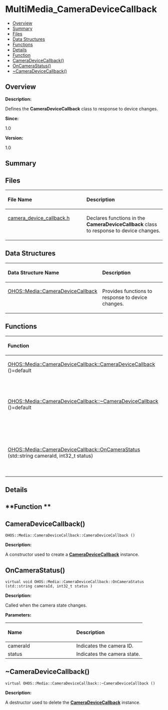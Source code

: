 # MultiMedia\_CameraDeviceCallback<a name="ZH-CN_TOPIC_0000001057476961"></a>

-   [Overview](#section416119496165625)
-   [Summary](#section1288812454165625)
-   [Files](#files)
-   [Data Structures](#nested-classes)
-   [Functions](#func-members)
-   [Details](#section1524132779165625)
-   [Function](#section2055406260165625)
-   [CameraDeviceCallback\(\)](#ga5e81f9fa5dd53d9d1f8ca0cc4497fd59)
-   [OnCameraStatus\(\)](#ga2ae4d3d8ae13f73986f8dc7cf4bb7960)
-   [\~CameraDeviceCallback\(\)](#gac88b6972227ec2ba65feeb15c31aea83)

## **Overview**<a name="section416119496165625"></a>

**Description:**

Defines the  **CameraDeviceCallback**  class to response to device changes. 

**Since:**

1.0

**Version:**

1.0

## **Summary**<a name="section1288812454165625"></a>

## Files<a name="files"></a>

<a name="table718837617165625"></a>
<table><thead align="left"><tr id="row147843884165625"><th class="cellrowborder" valign="top" width="50%" id="mcps1.1.3.1.1"><p id="p1462975003165625"><a name="p1462975003165625"></a><a name="p1462975003165625"></a>File Name</p>
</th>
<th class="cellrowborder" valign="top" width="50%" id="mcps1.1.3.1.2"><p id="p608776383165625"><a name="p608776383165625"></a><a name="p608776383165625"></a>Description</p>
</th>
</tr>
</thead>
<tbody><tr id="row363917246165625"><td class="cellrowborder" valign="top" width="50%" headers="mcps1.1.3.1.1 "><p id="p865100287165625"><a name="p865100287165625"></a><a name="p865100287165625"></a><a href="camera_device_callback-h.md">camera_device_callback.h</a></p>
</td>
<td class="cellrowborder" valign="top" width="50%" headers="mcps1.1.3.1.2 "><p id="p1971433287165625"><a name="p1971433287165625"></a><a name="p1971433287165625"></a>Declares functions in the <strong id="b428333906165625"><a name="b428333906165625"></a><a name="b428333906165625"></a>CameraDeviceCallback</strong> class to response to device changes. </p>
</td>
</tr>
</tbody>
</table>

## Data Structures<a name="nested-classes"></a>

<a name="table853346078165625"></a>
<table><thead align="left"><tr id="row1500707927165625"><th class="cellrowborder" valign="top" width="50%" id="mcps1.1.3.1.1"><p id="p1195456100165625"><a name="p1195456100165625"></a><a name="p1195456100165625"></a>Data Structure Name</p>
</th>
<th class="cellrowborder" valign="top" width="50%" id="mcps1.1.3.1.2"><p id="p996452165165625"><a name="p996452165165625"></a><a name="p996452165165625"></a>Description</p>
</th>
</tr>
</thead>
<tbody><tr id="row1303711626165625"><td class="cellrowborder" valign="top" width="50%" headers="mcps1.1.3.1.1 "><p id="p1681406799165625"><a name="p1681406799165625"></a><a name="p1681406799165625"></a><a href="OHOS-Media-CameraDeviceCallback.md">OHOS::Media::CameraDeviceCallback</a></p>
</td>
<td class="cellrowborder" valign="top" width="50%" headers="mcps1.1.3.1.2 "><p id="p239829102165625"><a name="p239829102165625"></a><a name="p239829102165625"></a>Provides functions to response to device changes. </p>
</td>
</tr>
</tbody>
</table>

## Functions<a name="func-members"></a>

<a name="table676524119165625"></a>
<table><thead align="left"><tr id="row1787115963165625"><th class="cellrowborder" valign="top" width="50%" id="mcps1.1.3.1.1"><p id="p370194005165625"><a name="p370194005165625"></a><a name="p370194005165625"></a>Function</p>
</th>
<th class="cellrowborder" valign="top" width="50%" id="mcps1.1.3.1.2"><p id="p1119793100165625"><a name="p1119793100165625"></a><a name="p1119793100165625"></a>Description</p>
</th>
</tr>
</thead>
<tbody><tr id="row1330078233165625"><td class="cellrowborder" valign="top" width="50%" headers="mcps1.1.3.1.1 "><p id="p1363718591165625"><a name="p1363718591165625"></a><a name="p1363718591165625"></a><a href="MultiMedia_CameraDeviceCallback.md#ga5e81f9fa5dd53d9d1f8ca0cc4497fd59">OHOS::Media::CameraDeviceCallback::CameraDeviceCallback</a> ()=default</p>
</td>
<td class="cellrowborder" valign="top" width="50%" headers="mcps1.1.3.1.2 "><p id="p714913040165625"><a name="p714913040165625"></a><a name="p714913040165625"></a> </p>
<p id="p912141723165625"><a name="p912141723165625"></a><a name="p912141723165625"></a>A constructor used to create a <strong id="b2035762557165625"><a name="b2035762557165625"></a><a name="b2035762557165625"></a><a href="OHOS-Media-CameraDeviceCallback.md">CameraDeviceCallback</a></strong> instance. </p>
</td>
</tr>
<tr id="row408125046165625"><td class="cellrowborder" valign="top" width="50%" headers="mcps1.1.3.1.1 "><p id="p1899801123165625"><a name="p1899801123165625"></a><a name="p1899801123165625"></a><a href="MultiMedia_CameraDeviceCallback.md#gac88b6972227ec2ba65feeb15c31aea83">OHOS::Media::CameraDeviceCallback::~CameraDeviceCallback</a> ()=default</p>
</td>
<td class="cellrowborder" valign="top" width="50%" headers="mcps1.1.3.1.2 "><p id="p1513328343165625"><a name="p1513328343165625"></a><a name="p1513328343165625"></a>virtual </p>
<p id="p1826272842165625"><a name="p1826272842165625"></a><a name="p1826272842165625"></a>A destructor used to delete the <strong id="b1366939226165625"><a name="b1366939226165625"></a><a name="b1366939226165625"></a><a href="OHOS-Media-CameraDeviceCallback.md">CameraDeviceCallback</a></strong> instance. </p>
</td>
</tr>
<tr id="row1509074862165625"><td class="cellrowborder" valign="top" width="50%" headers="mcps1.1.3.1.1 "><p id="p1826501925165625"><a name="p1826501925165625"></a><a name="p1826501925165625"></a><a href="MultiMedia_CameraDeviceCallback.md#ga2ae4d3d8ae13f73986f8dc7cf4bb7960">OHOS::Media::CameraDeviceCallback::OnCameraStatus</a> (std::string cameraId, int32_t status)</p>
</td>
<td class="cellrowborder" valign="top" width="50%" headers="mcps1.1.3.1.2 "><p id="p2058845824165625"><a name="p2058845824165625"></a><a name="p2058845824165625"></a>virtual void </p>
<p id="p1788541084165625"><a name="p1788541084165625"></a><a name="p1788541084165625"></a>Called when the camera state changes. </p>
</td>
</tr>
</tbody>
</table>

## **Details**<a name="section1524132779165625"></a>

## **Function **<a name="section2055406260165625"></a>

## CameraDeviceCallback\(\)<a name="ga5e81f9fa5dd53d9d1f8ca0cc4497fd59"></a>

```
OHOS::Media::CameraDeviceCallback::CameraDeviceCallback ()
```

 **Description:**

A constructor used to create a  **[CameraDeviceCallback](OHOS-Media-CameraDeviceCallback.md)**  instance. 

## OnCameraStatus\(\)<a name="ga2ae4d3d8ae13f73986f8dc7cf4bb7960"></a>

```
virtual void OHOS::Media::CameraDeviceCallback::OnCameraStatus (std::string cameraId, int32_t status )
```

 **Description:**

Called when the camera state changes. 

**Parameters:**

<a name="table701818719165625"></a>
<table><thead align="left"><tr id="row666439324165625"><th class="cellrowborder" valign="top" width="50%" id="mcps1.1.3.1.1"><p id="p132476156165625"><a name="p132476156165625"></a><a name="p132476156165625"></a>Name</p>
</th>
<th class="cellrowborder" valign="top" width="50%" id="mcps1.1.3.1.2"><p id="p734435275165625"><a name="p734435275165625"></a><a name="p734435275165625"></a>Description</p>
</th>
</tr>
</thead>
<tbody><tr id="row2045950538165625"><td class="cellrowborder" valign="top" width="50%" headers="mcps1.1.3.1.1 ">cameraId</td>
<td class="cellrowborder" valign="top" width="50%" headers="mcps1.1.3.1.2 ">Indicates the camera ID. </td>
</tr>
<tr id="row1639069758165625"><td class="cellrowborder" valign="top" width="50%" headers="mcps1.1.3.1.1 ">status</td>
<td class="cellrowborder" valign="top" width="50%" headers="mcps1.1.3.1.2 ">Indicates the camera state. </td>
</tr>
</tbody>
</table>

## \~CameraDeviceCallback\(\)<a name="gac88b6972227ec2ba65feeb15c31aea83"></a>

```
virtual OHOS::Media::CameraDeviceCallback::~CameraDeviceCallback ()
```

 **Description:**

A destructor used to delete the  **[CameraDeviceCallback](OHOS-Media-CameraDeviceCallback.md)**  instance. 

